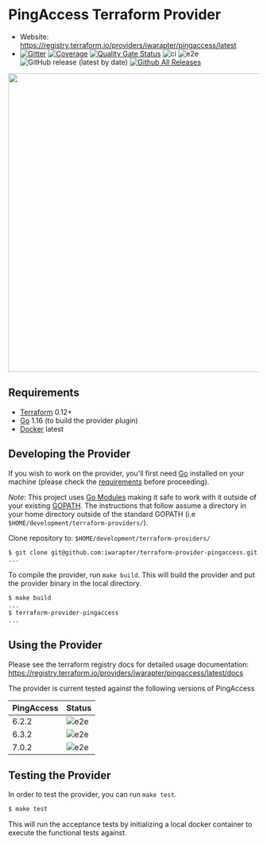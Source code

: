 PingAccess Terraform Provider
==================

- Website: https://registry.terraform.io/providers/iwarapter/pingaccess/latest
- [![Gitter](https://badges.gitter.im/iwarapter/terraform-provider-pingaccess.svg)](https://gitter.im/iwarapter/terraform-provider-pingaccess?utm_source=badge&utm_medium=badge&utm_campaign=pr-badge)
  [![Coverage](https://sonarcloud.io/api/project_badges/measure?project=github.com.iwarapter.terraform-provider-pingaccess&metric=coverage)](https://sonarcloud.io/dashboard?id=github.com.iwarapter.terraform-provider-pingaccess)
  [![Quality Gate Status](https://sonarcloud.io/api/project_badges/measure?project=github.com.iwarapter.terraform-provider-pingaccess&metric=alert_status)](https://sonarcloud.io/dashboard?id=github.com.iwarapter.terraform-provider-pingaccess)
  ![ci](https://github.com/iwarapter/terraform-provider-pingaccess/workflows/ci/badge.svg)
  ![e2e](https://github.com/iwarapter/terraform-provider-pingaccess/workflows/e2e/badge.svg)
  ![GitHub release (latest by date)](https://img.shields.io/github/v/release/iwarapter/terraform-provider-pingaccess)
  [![Github All Releases](https://img.shields.io/github/downloads/iwarapter/terraform-provider-pingaccess/total.svg)]()

<img src="https://cdn.rawgit.com/hashicorp/terraform-website/master/content/source/assets/images/logo-hashicorp.svg" width="600px">

Requirements
------------

- [Terraform](https://www.terraform.io/downloads.html) 0.12+
- [Go](https://golang.org/doc/install) 1.16 (to build the provider plugin)
- [Docker](https://www.docker.com/products/docker-desktop) latest

Developing the Provider
---------------------

If you wish to work on the provider, you'll first need [Go](http://www.golang.org) installed on your machine (please check the [requirements](https://github.com/iwarapter/terraform-provider-pingaccess#requirements) before proceeding).

*Note:* This project uses [Go Modules](https://blog.golang.org/using-go-modules) making it safe to work with it outside of your existing [GOPATH](http://golang.org/doc/code.html#GOPATH). The instructions that follow assume a directory in your home directory outside of the standard GOPATH (i.e `$HOME/development/terraform-providers/`).

Clone repository to: `$HOME/development/terraform-providers/`

```sh
$ git clone git@github.com:iwarapter/terraform-provider-pingaccess.git
...
```

To compile the provider, run `make build`. This will build the provider and put the provider binary in the local directory.

```sh
$ make build
...
$ terraform-provider-pingaccess
...
```

Using the Provider
----------------------

Please see the terraform registry docs for detailed usage documentation:
https://registry.terraform.io/providers/iwarapter/pingaccess/latest/docs

The provider is current tested against the following versions of PingAccess

| PingAccess | Status |
|----------|--------|
| 6.2.2 | ![e2e](https://github.com/iwarapter/terraform-provider-pingaccess/workflows/e2e/badge.svg)|
| 6.3.2 | ![e2e](https://github.com/iwarapter/terraform-provider-pingaccess/workflows/e2e/badge.svg)|
| 7.0.2 | ![e2e](https://github.com/iwarapter/terraform-provider-pingaccess/workflows/e2e/badge.svg)|

Testing the Provider
---------------------------

In order to test the provider, you can run `make test`.

```sh
$ make test
```

This will run the acceptance tests by initializing a local docker container to execute the functional tests against.
